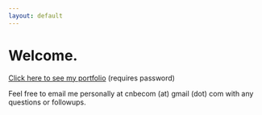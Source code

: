 ```yaml
---
layout: default
---
```


# Welcome.

[Click here to see my portfolio](./portfolio.html) (requires password)

Feel free to email me personally at cnbecom (at) gmail (dot) com with any questions or followups.
